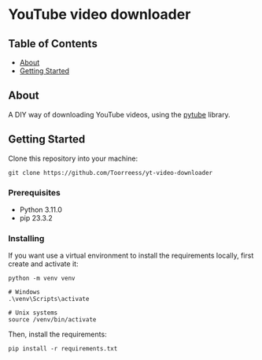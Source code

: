 # YouTube video downloader

## Table of Contents

- [About](#about)
- [Getting Started](#getting_started)

## About <a name = "about"></a>

A DIY way of downloading YouTube videos, using the [pytube](https://github.com/pytube/pytube) library.

## Getting Started <a name = "getting_started"></a>

Clone this repository into your machine:

```
git clone https://github.com/Toorreess/yt-video-downloader
```

### Prerequisites

- Python 3.11.0
- pip 23.3.2

### Installing

If you want use a virtual environment to install the requirements locally, first create and activate it:

```
python -m venv venv

# Windows
.\venv\Scripts\activate

# Unix systems
source /venv/bin/activate
```

Then, install the requirements:

```
pip install -r requirements.txt
```
